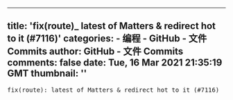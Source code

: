 
---
title: 'fix(route)_ latest of Matters & redirect hot to it (#7116)'
categories: 
    - 编程
    - GitHub - 文件 Commits
author: GitHub - 文件 Commits
comments: false
date: Tue, 16 Mar 2021 21:35:19 GMT
thumbnail: ''
---

<div>   
<pre>fix(route): latest of Matters & redirect hot to it (#7116)</pre>  
</div>
            